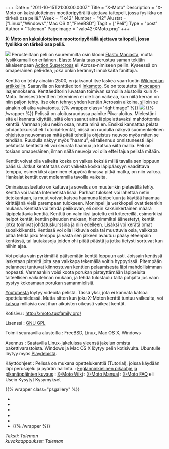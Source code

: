 +++
Date = "2011-10-15T21:00:00.000Z"
Title = "X-Moto"
Description = "X-Moto on kaksiulotteinen moottoripyörällä ajettava taitopeli, jossa fysiikka on tärkeä osa peliä."
Week = "1x42"
Number = "42"
Alustat = ["Linux","Windows","Mac OS X","FreeBSD"]
Tagit = ["Peli"]
Type = "post"
Author = "Taleman"
Pageimage = "valo42-XMoto.png"
+++


**X-Moto on kaksiulotteinen moottoripyörällä ajettava taitopeli, jossa
fysiikka on tärkeä osa peliä.**

![ ](/images/valo42-XMoto.png "fig:valo42-XMoto.png")
Perusteiltaan peli on suuremmilta osin
klooni [Elasto Maniasta](http://www.elastomania.com/), mutta
fysiikkamalli on erilainen. [Elasto
Mania](http://en.wikipedia.org/wiki/Elasto_Mania) taas perustuu saman
tekijän aikaisempaan [Action
Supercross](http://www.moposite.com/info_games_across.php) eli
Across-nimiseen peliin. Kyseessä on omaperäinen peli-idea, joka onkin
kerännyt innokkaita fanittajia.

Kenttiä on tehty ainakin 2500, en jaksanut itse laskea vaan luotin
[Wikipedian artikkeliin](http://en.wikipedia.org/wiki/X-Moto#Gameplay).
Saatavilla on kenttäeditori
[Inksmoto](http://wiki.xmoto.tuxfamily.org/index.php?title=Inksmoto-0.7.0).
Se on toteutettu [Inkscapen](http://fi.wikipedia.org/wiki/Inkscape)
laajennoksena. Kenttäeditorin luvataan toimivan samoilla alustoilla kuin
X-Moto. Ilmeisesti kenttien tekeminen ei ole liian vaikeaa, kun niitä
kerran on niin paljon tehty. Itse olen tehnyt yhden kentän Acrossin
aikoina, silloin se ainakin oli aika vaivatonta.
{{% wrapper class="rightimage" %}}
![ ](/images/X-Moto-0.png "fig:X-Moto-0.png")
{{% /wrapper %}}
Pelissä on aloitusruudussa painike
Pika-aloitus. Mielestäni sitä ei kannata käyttää, siitä olen saanut aina
läpipelattavaksi mahdottomia kenttiä. Varmaan joku nekin osaa, mutta
minä en. Ensiksi kannattaa pelata johdantokurssit eli Tutorial-kentät,
niissä on ruudulla näkyvä suomenkielinen ohjeistus neuvomassa mitä pitää
tehdä ja ohjeistus neuvoo myös miten se tehdään. Ruudulla näkyy myös
"haamu", eli tallennus onnistuneesti läpi pelatusta kentästä eli voi
seurata haamua ja katsoa siitä mallia. Peli on tosiaan omaperäinen,
ilman näitä neuvoja voi olla ettei tajua pelistä mitään.

Kentät voivat olla vaikeita koska on vaikea keksiä millä tavalla sen
loppuun pääsisi. Jotkut kentät taas ovat vaikeita koska läpipääsyyn
vaadittava temppu, esimerkiksi ajaminen etupyörä ilmassa pitkä matka, on
niin vaikea. Hankalat kentät ovat molemmilla tavoilla vaikeita.

Ominaisuusluettelo on kattava ja sovellus on muutenkin pieteetillä
tehty. Kenttiä voi ladata Internetistä lisää. Parhaat tulokset voi
lähettää netin tietokantaan, ja muut voivat katsoa haamuna läpipeluun ja
käyttää haamua kirittäjänä vielä parempaan tulokseen. Moninpeli ja
verkkopeli ovat tietenkin mukana. Kentistä voi tehdä peilikuvan, eli
onkin kaksinkertainen määrä läpipelattavia kenttiä. Kenttiä on valmiiksi
jaoteltu eri kriteereillä, esimerkiksi helpot kentät, kentän pituuden
mukaan, hienoimmiksi äänestetyt, kentät jotka toimivat johdatuskurssina
ja niin edelleen. Lisäksi voi kerätä omat suosikkikentät. Kentissä voi
olla liikkuvia osia tai muuttuvia osia, vaikkapa pitää tehdä joku temppu
ja vasta sen jälkeen avautuu pääsy eteenpäin kentässä, tai lautakasoja
joiden ohi pitää päästä ja jotka tietysti sortuvat kun niihin ajaa.

Voi pelata vain pyrkimällä pääsemään kenttä loppuun asti. Joissain
kentissä lasketaan pisteitä joita saa vaikkapa tekemällä voltin
hyppyrissä. Pitempään pelanneet tuntuvat kiinnostuvan kenttien
pelaamisesta läpi mahdollisimman nopeasti. Varmaankin voisi koota
porukan pisteyttämään läpipeluita taiteellisen vaikutelman mukaan, ja
tehdä tulostaulu tältä pohjalta jos vaan pystyy kokoamaan porukan
samanmielisiä.

[Youtubesta](http://youtube.com) löytyy videoita pelistä. Tässä yksi,
jota ei kannata katsoa opettelumielessä. Mutta sitten kun joku X-Moton
kenttä tuntuu vaikealta, voi
[katsoa](http://www.youtube.com/watch?v=KIS6kyhtPB0) millaisia ovat ihan
aikuisten oikeasti vaikeat kentät.

Kotisivu
:   <http://xmoto.tuxfamily.org/>

Lisenssi
:   [GNU GPL](GNU_GPL)

Toimii seuraavilla alustoilla
:   FreeBSD, Linux, Mac OS X, Windows

Asennus
:   Saatavilla Linux-jakeluissa yleensä jakelun omista
    pakettivarastoista. Windows ja Mac OS X löytyy pelin kotisivulta.
    Ubuntulle löytyy myös
    [Playdebistä](http://www.playdeb.net/updates/ubuntu/11.04/?q=xmoto).

Käyttöohjeet
:   Pelissä on mukana opettelukenttiä (Tutorial), joissa käydään läpi
    perusajelu ja pyörän hallinta.
:   [Englanninkielinen pikaohje ja pikanäppäinten
    kuvaus](http://wiki.xmoto.tuxfamily.org/index.php?title=Manual)
:   [X-Moto Wiki](http://wiki.xmoto.tuxfamily.org)
:   [X-Moto
    Manual](http://wiki.xmoto.tuxfamily.org/index.php?title=Manual)
:   [X-Moto FAQ](http://wiki.xmoto.tuxfamily.org/index.php?title=Faq)
    eli Usein Kysytyt Kysymykset

{{% wrapper class="psgallery" %}}
- [ ](/images/Xmoto01.png)
- [ ](/images/Xmoto02.png)
- [ ](/images/Xmoto03.png)
- [ ](/images/Xmoto04.png)
- [ ](/images/Xmoto05.png)
- [ ](/images/Xmoto06.png)
{{% /wrapper %}}

*Teksti: Taleman* <br />
*kuvakaappaukset: Taleman*

